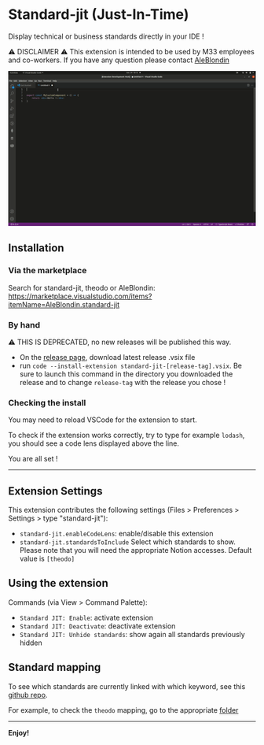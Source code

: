 # Standard-jit (Just-In-Time)

Display technical or business standards directly in your IDE !

:warning: DISCLAIMER :warning: This extension is intended to be used by M33 employees and co-workers. If you have any question please contact [AleBlondin](https://github.com/AleBlondin)

![extension demo gif](./docs/extension-standard-jit.gif)

## Installation

### Via the marketplace

Search for standard-jit, theodo or AleBlondin: https://marketplace.visualstudio.com/items?itemName=AleBlondin.standard-jit

### By hand

:warning: THIS IS DEPRECATED, no new releases will be published this way.

- On the [release page](https://github.com/theodo/standard-jit/releases), download latest release .vsix file
- run `code --install-extension standard-jit-[release-tag].vsix`. Be sure to launch this command in the directory you downloaded the release and to change `release-tag` with the release you chose !

### Checking the install

You may need to reload VSCode for the extension to start.

To check if the extension works correctly, try to type for example `lodash`, you should see a code lens displayed above the line.

You are all set !

---

## Extension Settings

This extension contributes the following settings (Files > Preferences > Settings > type "standard-jit"):

- `standard-jit.enableCodeLens`: enable/disable this extension
- `standard-jit.standardsToInclude`	Select which standards to show. Please note that you will need the appropriate Notion accesses. Default value is `[theodo]`

## Using the extension

Commands (via View > Command Palette):

- `Standard JIT: Enable`: activate extension
- `Standard JIT: Deactivate`: deactivate extension
- `Standard JIT: Unhide standards`: show again all standards previously hidden

## Standard mapping

To see which standards are currently linked with which keyword, see this [github repo](https://github.com/theodo/standard-jit-db).

For example, to check the `theodo` mapping, go to the appropriate [folder](https://github.com/theodo/standard-jit-db/blob/master/src/theodo/standardMapping.json)

---

**Enjoy!**
